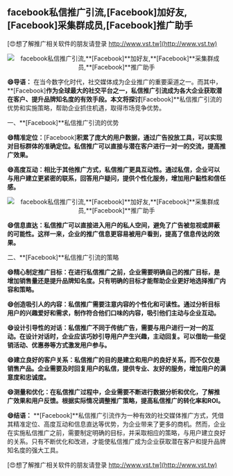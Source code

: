 ## **facebook私信推广引流,**[Facebook]**加好友,**[Facebook]**采集群成员,**[Facebook]**推广助手**

[😍想了解推广相关软件的朋友请登录 http://www.vst.tw](http://www.vst.tw)

 <center><img src="https://vst.tw/MP4/tuiguang/png/5.png" alt="facebook私信推广引流,**[Facebook]**加好友,**[Facebook]**采集群成员,**[Facebook]**推广助手"></center>

**😄导语：**
在当今数字化时代，社交媒体成为企业推广的重要渠道之一。而其中，**[Facebook]**作为全球最大的社交平台之一，私信推广引流成为各大企业获取潜在客户、提升品牌知名度的有效手段。本文将探讨**[Facebook]**私信推广引流的优势和实施策略，帮助企业抓住机遇，取得市场竞争优势。

一、**[Facebook]**私信推广引流的优势

**😄精准定位：**[Facebook]**积累了庞大的用户数据，通过广告投放工具，可以实现对目标群体的准确定位。私信推广可以直接与潜在客户进行一对一的交流，提高推广效果。**

**😄高度互动：相比于其他推广方式，私信推广更具互动性。通过私信，企业可以与用户建立更紧密的联系，回答用户疑问，提供个性化服务，增加用户黏性和信任感。**

 <center><img src="https://vst.tw/MP4/tuiguang/png/8.png" alt="facebook私信推广引流,**[Facebook]**加好友,**[Facebook]**采集群成员,**[Facebook]**推广助手"></center>

**😄信息直达：私信推广可以直接进入用户的私人空间，避免了广告被忽视或屏蔽的可能性。这样一来，企业的推广信息更容易被用户看到，提高了信息传达的效果。**

二、**[Facebook]**私信推广引流的策略

**😄精心制定推广目标：在进行私信推广之前，企业需要明确自己的推广目标，是增加销售量还是提升品牌知名度。只有明确的目标才能帮助企业更好地选择推广内容和策略。**

**😄创造吸引人的内容：私信推广需要注意内容的个性化和可读性。通过分析目标用户的兴趣爱好和需求，制作符合他们口味的内容，吸引他们主动与企业互动。**

**😄设计引导性的对话：私信推广不同于传统广告，需要与用户进行一对一的互动。在设计对话时，企业应该巧妙引导用户产生兴趣，主动回复。可以借助一些促销活动、优惠券等方式激发用户参与。**

**😄建立良好的客户关系：私信推广的目的是建立和用户的良好关系，而不仅仅是销售产品。企业需要及时回复用户的私信，提供专业、友好的服务，增加用户的满意度和忠诚度。**

**😄测量和优化：在私信推广过程中，企业需要不断进行数据分析和优化，了解推广效果和用户反馈。根据实际情况调整推广策略，提高私信推广的转化率和ROI。**

**😄结语：**
**[Facebook]**私信推广引流作为一种有效的社交媒体推广方式，凭借其精准定位、高度互动和信息直达等优势，为企业带来了更多的商机。然而，企业在实施私信推广之前，需要制定明确的目标，并采取相应的策略，与用户建立良好的关系。只有不断优化和改进，才能使私信推广成为企业获取潜在客户和提升品牌知名度的强大工具。

[😍想了解推广相关软件的朋友请登录 http://www.vst.tw](http://www.vst.tw)



